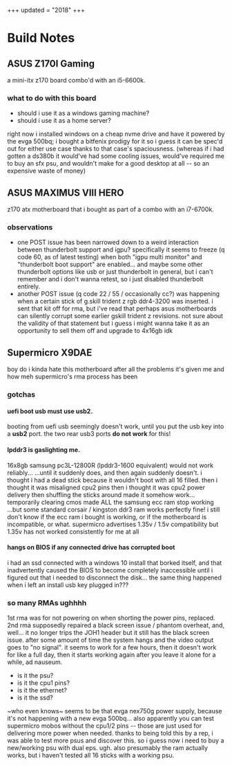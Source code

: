 +++
updated = "2018"
+++
# Build Notes

## ASUS Z170I Gaming
a mini-itx z170 board combo'd with an i5-6600k.

### what to do with this board
- should i use it as a windows gaming machine?
- should i use it as a home server?

right now i installed windows on a cheap nvme drive and have it powered by the evga 500bq; i bought a bitfenix prodigy for it so i guess it can be spec'd out for either use case thanks to that case's spaciousness. (whereas if i had gotten a ds380b it would've had some cooling issues, would've required me to buy an sfx psu, and wouldn't make for a good desktop at all -- so an expensive waste of money)

## ASUS MAXIMUS VIII HERO
z170 atx motherboard that i bought as part of a combo with an i7-6700k.

### observations
- one POST issue has been narrowed down to a weird interaction between thunderbolt support and igpu? specifically it seems to freeze (q code 60, as of latest testing) when both "igpu multi monitor" and "thunderbolt boot support" are enabled... and maybe some other thunderbolt options like usb or just thunderbolt in general, but i can't remember and i don't wanna retest, so i just disabled thunderbolt entirely.
- another POST issue (q code 22 / 55  / occasionally cc?) was happening when a certain stick of g.skill trident z rgb ddr4-3200 was inserted. i sent that kit off for rma, but i've read that perhaps asus motherboards can silently corrupt some earlier gskill trident z revisions. not sure about the validity of that statement but i guess i might wanna take it as an opportunity to sell them off and upgrade to 4x16gb idk

## Supermicro X9DAE

boy do i kinda hate this motherboard after all the problems it's given me and how meh supermicro's rma process has been

### gotchas

#### uefi boot usb must use usb2.
booting from uefi usb seemingly doesn't work, until you put the usb key into a **usb2** port.
the two rear usb3 ports **do not work** for this!

#### lpddr3 is gaslighting me.
16x8gb samsung pc3L-12800R (lpddr3-1600 equivalent) would not work reliably...
...until it suddenly does, and then again suddenly doesn't.
i thought i had a dead stick because it wouldn't boot with all 16 filled.
then i thought it was misaligned cpu2 pins
then i thought it was cpu2 power delivery
then shuffling the sticks around made it somehow work... temporarily
clearing cmos made ALL the samsung ecc ram stop working
...but some standard corsair / kingston ddr3 ram works perfectly fine!
i still don't know if the ecc ram i bought is working,
or if the motherboard is incompatible, or what.
supermicro advertises 1.35v / 1.5v compatibility but
1.35v has not worked consistently for me at all

#### hangs on BIOS if any connected drive has corrupted boot
i had an ssd connected with a windows 10 install that borked itself,
and that inadvertently caused the BIOS to become completely inaccessible
until i figured out that i needed to disconnect the disk...
the same thing happened when i left an install usb key plugged in???

### so many RMAs ughhhh

1st rma was for not powering on when shorting the power pins, replaced. 2nd rma supposedly repaired a black screen issue / phantom overheat, and, well... it no longer trips the JOH1 header but it still has the black screen issue. after some amount of time the system hangs and the video output goes to "no signal". it seems to work for a few hours, then it doesn't work for like a full day, then it starts working again after you leave it alone for a while, ad nauseum. 

- is it the psu?
- is it the cpu1 pins?
- is it the ethernet?
- is it the ssd?

~who even knows~ seems to be that evga nex750g power supply, because it's not happening with a new evga 500bq... also apparently you can test supermicro mobos without the cpu1/2 pins -- those are just used for delivering more power when needed. thanks to being told this by a rep, i was able to test more psus and discover this. so i guess now i need to buy a new/working psu with dual eps. ugh. also presumably the ram actually works, but i haven't tested all 16 sticks with a working psu.
